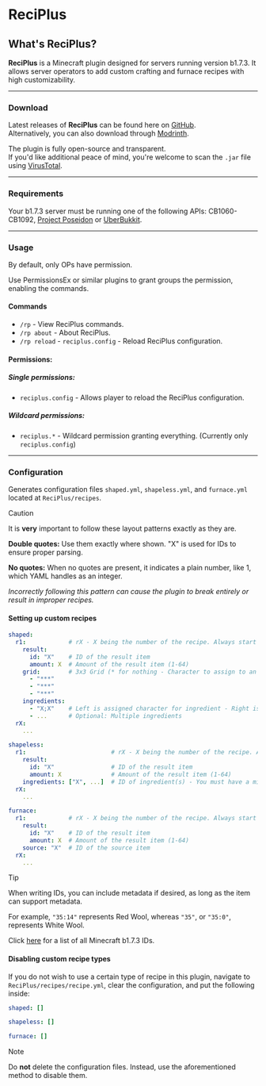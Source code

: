 # ReciPlus
## What's ReciPlus?
**ReciPlus** is a Minecraft plugin designed for servers running version b1.7.3. It allows server operators to add custom crafting and furnace recipes with high customizability.

---
### Download
Latest releases of **ReciPlus** can be found here on [GitHub](https://github.com/AleksandarHaralanov/ReciPlus/releases).<br>
Alternatively, you can also download through [Modrinth](https://modrinth.com/plugin/ReciPlus/versions).

The plugin is fully open-source and transparent.<br>
If you'd like additional peace of mind, you're welcome to scan the `.jar` file using [VirusTotal](https://www.virustotal.com/gui/home/upload).

---
### Requirements
Your b1.7.3 server must be running one of the following APIs: CB1060-CB1092, [Project Poseidon](https://github.com/retromcorg/Project-Poseidon) or [UberBukkit](https://github.com/Moresteck/Project-Poseidon-Uberbukkit).

---
### Usage
By default, only OPs have permission.

Use PermissionsEx or similar plugins to grant groups the permission, enabling the commands.

#### Commands
- `/rp` - View ReciPlus commands.
- `/rp about` - About ReciPlus.
- `/rp reload` - `reciplus.config` - Reload ReciPlus configuration.

#### Permissions:
##### Single permissions:
- `reciplus.config` - Allows player to reload the ReciPlus configuration.
##### Wildcard permissions:
- `reciplus.*` - Wildcard permission granting everything. (Currently only `reciplus.config`)

---
### Configuration
Generates configuration files `shaped.yml`, `shapeless.yml`, and `furnace.yml` located at `ReciPlus/recipes`.

> [!CAUTION]
> It is **very** important to follow these layout patterns exactly as they are.
> 
> **Double quotes:** Use them exactly where shown. "X" is used for IDs to ensure proper parsing.
> 
> **No quotes:** When no quotes are present, it indicates a plain number, like 1, which YAML handles as an integer.
> 
> *Incorrectly following this pattern can cause the plugin to break entirely or result in improper recipes.*

#### Setting up custom recipes
```yaml
shaped:
  r1:            # rX - X being the number of the recipe. Always start from 1 and increment by 1 accordingly
    result:
      id: "X"    # ID of the result item
      amount: X  # Amount of the result item (1-64)
    grid:        # 3x3 Grid (* for nothing - Character to assign to an ingredient)
      - "***"
      - "***"
      - "***"
    ingredients:
      - "X;X"    # Left is assigned character for ingredient - Right is ID of that ingredient
      - ...      # Optional: Multiple ingredients
  rX:
    ...
```
```yaml
shapeless:
  r1:                        # rX - X being the number of the recipe. Always start from 1 and increment by 1 accordingly
    result:
      id: "X"                # ID of the result item
      amount: X              # Amount of the result item (1-64)
    ingredients: ["X", ...]  # ID of ingredient(s) - You must have a minimum of 1 and a maximum of up to 9; duplicates are allowed
  rX:
    ...
```
```yaml
furnace:
  r1:            # rX - X being the number of the recipe. Always start from 1 and increment by 1 accordingly
    result:
      id: "X"    # ID of the result item
      amount: X  # Amount of the result item (1-64)
    source: "X"  # ID of the source item
  rX:
    ...
```
> [!TIP]
> When writing IDs, you can include metadata if desired, as long as the item can support metadata.
> 
> For example, `"35:14"` represents Red Wool, whereas `"35"`, or `"35:0"`, represents White Wool.
> 
> Click [here](assets/Items.png) for a list of all Minecraft b1.7.3 IDs.

#### Disabling custom recipe types
If you do not wish to use a certain type of recipe in this plugin, navigate to `ReciPlus/recipes/recipe.yml`, clear the configuration, and put the following inside:
```yaml
shaped: []
```
```yaml
shapeless: []
```
```yaml
furnace: []
```
> [!NOTE] 
> Do **not** delete the configuration files. Instead, use the aforementioned method to disable them.